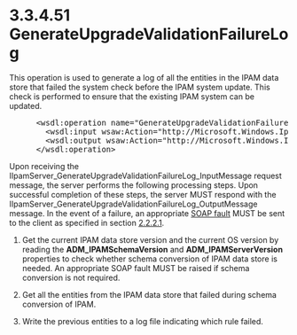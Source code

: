 <html dir="LTR" xmlns:mshelp="http://msdn.microsoft.com/mshelp" xmlns:ddue="http://ddue.schemas.microsoft.com/authoring/2003/5" xmlns:xlink="http://www.w3.org/1999/xlink" xmlns:tool="http://www.microsoft.com/tooltip">
 <body>
 <div id="header">
 <h1 class="heading">3.3.4.51 GenerateUpgradeValidationFailureLog</h1>
 </div>
 <div id="mainSection">
 <div id="mainBody">
 <div id="allHistory" class="saveHistory"></div>
 <div id="sectionSection0" class="section" name="collapseableSection">
 

<p>This operation is used to generate a log of all the entities
in the IPAM data store that failed the system check before the IPAM system
update. This check is performed to ensure that the existing IPAM system can be
updated. </p>

<dl>
<dd>
<div><pre> &lt;wsdl:operation name=&quot;GenerateUpgradeValidationFailureLog&quot;&gt;
   &lt;wsdl:input wsaw:Action=&quot;http://Microsoft.Windows.Ipam/IIpamServer/GenerateUpgradeValidationFailureLog&quot; message=&quot;ipam:IIpamServer_GenerateUpgradeValidationFailureLog_InputMessage&quot; /&gt;
   &lt;wsdl:output wsaw:Action=&quot;http://Microsoft.Windows.Ipam/IIpamServer/GenerateUpgradeValidationFailureLogResponse&quot; message=&quot;ipam:IIpamServer_GenerateUpgradeValidationFailureLog_OutputMessage&quot; /&gt;
 &lt;/wsdl:operation&gt; 
</pre></div>
</dd></dl>

<p>Upon receiving the
IIpamServer_GenerateUpgradeValidationFailureLog_InputMessage request message,
the server performs the following processing steps. Upon successful completion
of these steps, the server MUST respond with the
IIpamServer_GenerateUpgradeValidationFailureLog_OutputMessage message. In the
event of a failure, an appropriate <a href="21b4a631-8f28-420f-822f-c5f879d5046e.md#gt_ec8728a8-1a75-426f-8767-aa1932c7c19f">SOAP fault</a> MUST be sent to
the client as specified in section <a href="a90ad88d-2468-4ac1-bbb9-8f921d15bbc8.md">2.2.2.1</a>.</p>

<ol><li><p><span> </span>Get the current
IPAM data store version and the current OS version by reading the <b>ADM_IPAMSchemaVersion</b>
and <b>ADM_IPAMServerVersion</b> properties to check whether schema conversion
of IPAM data store is needed. An appropriate SOAP fault MUST be raised if
schema conversion is not required.</p>

</li><li><p><span> </span>Get all the
entities from the IPAM data store that failed during schema conversion of IPAM.</p>

</li><li><p><span> </span>Write the
previous entities to a log file indicating which rule failed.</p>

</li></ol>
 </div>
 </div>
 </div>
 </body>
</html>